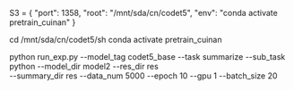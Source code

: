 S3 = {
    "port": 1358,
    "root": "/mnt/sda/cn/codet5",
    "env": "conda activate pretrain_cuinan"
}

cd /mnt/sda/cn/codet5/sh
conda activate pretrain_cuinan

python run_exp.py --model_tag codet5_base --task summarize --sub_task python --model_dir model2 --res_dir res \
--summary_dir res --data_num 5000 --epoch 10 --gpu 1 --batch_size 20